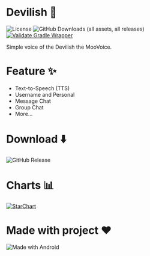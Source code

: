 # Devilish 🤖
![License](https://img.shields.io/badge/license-MIT-green?logo=Apache) ![GitHub Downloads (all assets, all releases)](https://img.shields.io/github/downloads/MooGPT/devilish/total?logo=GitHub) [![Validate Gradle Wrapper](https://github.com/MooGPT/devilish/actions/workflows/gradle-wrapper-validation.yml/badge.svg)](https://github.com/MooGPT/devilish/actions/workflows/gradle-wrapper-validation.yml)

Simple voice of the Devilish the MooVoice.
# Feature ✨
- Text-to-Speech (TTS)
- Username and Personal
- Message Chat
- Group Chat
- More...
# Download ⬇️
![GitHub Release](https://img.shields.io/github/v/release/MooGPT/devilish?logo=GitHub&label=GitHub&labelColor=%23262626&color=%233452EB)
# Charts 📊
[![StarChart](https://starchart.cc/MooGPT/devilish.svg)](https://starchart.cc/MooGPT/devilish)
# Made with project ❤️
![Made with Android](https://camo.githubusercontent.com/4ad0a2f8bcde3349189db4820d1f9599c302c08f6015a21c7cfdf585c7dd263d/68747470733a2f2f666f7274686562616467652e636f6d2f696d616765732f6261646765732f6275696c742d666f722d616e64726f69642e737667) 
